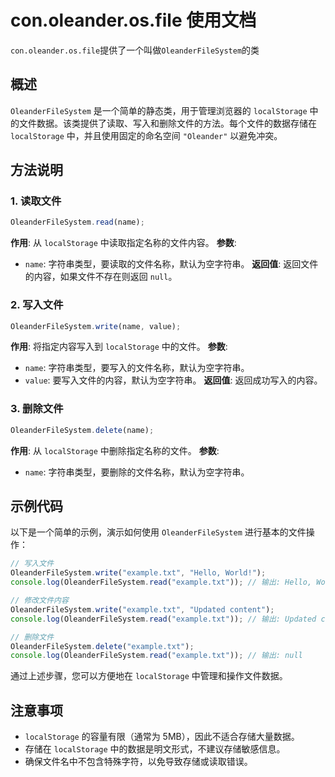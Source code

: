 # con.oleander.os.file 使用文档

`con.oleander.os.file`提供了一个叫做`OleanderFileSystem`的类

## 概述
`OleanderFileSystem` 是一个简单的静态类，用于管理浏览器的 `localStorage` 中的文件数据。该类提供了读取、写入和删除文件的方法。每个文件的数据存储在 `localStorage` 中，并且使用固定的命名空间 `"Oleander"` 以避免冲突。

## 方法说明

### 1. 读取文件
```javascript
OleanderFileSystem.read(name);
```
**作用**: 从 `localStorage` 中读取指定名称的文件内容。
**参数**:
- `name`: 字符串类型，要读取的文件名称，默认为空字符串。
**返回值**: 返回文件的内容，如果文件不存在则返回 `null`。

### 2. 写入文件
```javascript
OleanderFileSystem.write(name, value);
```
**作用**: 将指定内容写入到 `localStorage` 中的文件。
**参数**:
- `name`: 字符串类型，要写入的文件名称，默认为空字符串。
- `value`: 要写入文件的内容，默认为空字符串。
**返回值**: 返回成功写入的内容。

### 3. 删除文件
```javascript
OleanderFileSystem.delete(name);
```
**作用**: 从 `localStorage` 中删除指定名称的文件。
**参数**:
- `name`: 字符串类型，要删除的文件名称，默认为空字符串。

## 示例代码

以下是一个简单的示例，演示如何使用 `OleanderFileSystem` 进行基本的文件操作：

```javascript
// 写入文件
OleanderFileSystem.write("example.txt", "Hello, World!");
console.log(OleanderFileSystem.read("example.txt")); // 输出: Hello, World!

// 修改文件内容
OleanderFileSystem.write("example.txt", "Updated content");
console.log(OleanderFileSystem.read("example.txt")); // 输出: Updated content

// 删除文件
OleanderFileSystem.delete("example.txt");
console.log(OleanderFileSystem.read("example.txt")); // 输出: null
```

通过上述步骤，您可以方便地在 `localStorage` 中管理和操作文件数据。

## 注意事项
- `localStorage` 的容量有限（通常为 5MB），因此不适合存储大量数据。
- 存储在 `localStorage` 中的数据是明文形式，不建议存储敏感信息。
- 确保文件名中不包含特殊字符，以免导致存储或读取错误。